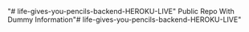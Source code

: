 "# life-gives-you-pencils-backend-HEROKU-LIVE" 
Public Repo With Dummy Information"# life-gives-you-pencils-backend-HEROKU-LIVE" 
